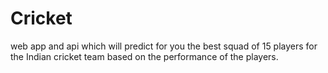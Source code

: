 # Cricket
web app and api which will predict for you the best squad of 15 players for the Indian cricket team based on the performance of the players.
